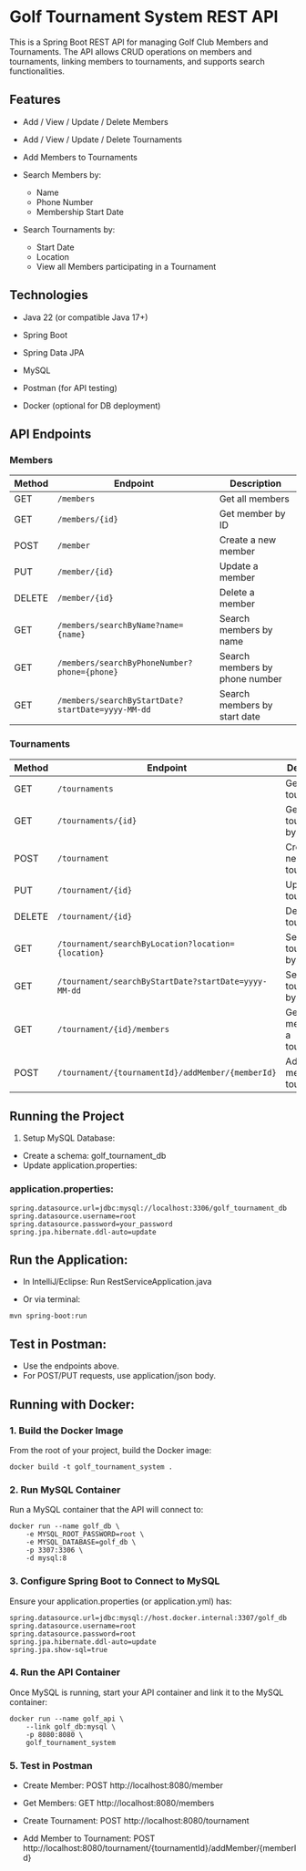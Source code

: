 # Golf Tournament System REST API
This is a Spring Boot REST API for managing Golf Club Members and Tournaments. The API allows CRUD operations on members and tournaments, linking members to tournaments, and supports search functionalities.

## Features
- Add / View / Update / Delete Members

- Add / View / Update / Delete Tournaments

- Add Members to Tournaments

- Search Members by:
  - Name
  - Phone Number
  - Membership Start Date
    
- Search Tournaments by:
  - Start Date
  - Location
  - View all Members participating in a Tournament


## Technologies
- Java 22 (or compatible Java 17+)

- Spring Boot

- Spring Data JPA

- MySQL

- Postman (for API testing)

- Docker (optional for DB deployment)

## API Endpoints
### Members
| Method | Endpoint                                          | Description                    |
| ------ | ------------------------------------------------- | ------------------------------ |
| GET    | `/members`                                        | Get all members                |
| GET    | `/members/{id}`                                   | Get member by ID               |
| POST   | `/member`                                         | Create a new member            |
| PUT    | `/member/{id}`                                    | Update a member                |
| DELETE | `/member/{id}`                                    | Delete a member                |
| GET    | `/members/searchByName?name={name}`               | Search members by name         |
| GET    | `/members/searchByPhoneNumber?phone={phone}`      | Search members by phone number |
| GET    | `/members/searchByStartDate?startDate=yyyy-MM-dd` | Search members by start date   |

### Tournaments
| Method | Endpoint                                             | Description                      |
| ------ | ---------------------------------------------------- | -------------------------------- |
| GET    | `/tournaments`                                       | Get all tournaments              |
| GET    | `/tournaments/{id}`                                  | Get tournament by ID             |
| POST   | `/tournament`                                        | Create a new tournament          |
| PUT    | `/tournament/{id}`                                   | Update a tournament              |
| DELETE | `/tournament/{id}`                                   | Delete a tournament              |
| GET    | `/tournament/searchByLocation?location={location}`   | Search tournaments by location   |
| GET    | `/tournament/searchByStartDate?startDate=yyyy-MM-dd` | Search tournaments by start date |
| GET    | `/tournament/{id}/members`                           | Get all members in a tournament  |
| POST   | `/tournament/{tournamentId}/addMember/{memberId}`    | Add a member to a tournament     |

## Running the Project
1. Setup MySQL Database:
- Create a schema: golf_tournament_db
- Update application.properties:
### application.properties:
```
spring.datasource.url=jdbc:mysql://localhost:3306/golf_tournament_db
spring.datasource.username=root
spring.datasource.password=your_password
spring.jpa.hibernate.ddl-auto=update
```
## Run the Application:

- In IntelliJ/Eclipse: Run RestServiceApplication.java

- Or via terminal:
```
mvn spring-boot:run
```

## Test in Postman:

- Use the endpoints above.
- For POST/PUT requests, use application/json body.

## Running with Docker:

### 1. Build the Docker Image
From the root of your project, build the Docker image:
```
docker build -t golf_tournament_system .
```
### 2. Run MySQL Container
Run a MySQL container that the API will connect to:
```
docker run --name golf_db \
    -e MYSQL_ROOT_PASSWORD=root \
    -e MYSQL_DATABASE=golf_db \
    -p 3307:3306 \
    -d mysql:8
```
### 3. Configure Spring Boot to Connect to MySQL
Ensure your application.properties (or application.yml) has:
```
spring.datasource.url=jdbc:mysql://host.docker.internal:3307/golf_db
spring.datasource.username=root
spring.datasource.password=root
spring.jpa.hibernate.ddl-auto=update
spring.jpa.show-sql=true
```
### 4. Run the API Container
Once MySQL is running, start your API container and link it to the MySQL container:
```
docker run --name golf_api \
    --link golf_db:mysql \
    -p 8080:8080 \
    golf_tournament_system
```
### 5. Test in Postman
- Create Member: POST http://localhost:8080/member

- Get Members: GET http://localhost:8080/members

- Create Tournament: POST http://localhost:8080/tournament

- Add Member to Tournament: POST http://localhost:8080/tournament/{tournamentId}/addMember/{memberId}





